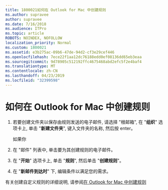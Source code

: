 ```yaml
---
title: 1800021如何在 Outlook for Mac 中创建规则
ms.author: supravee
author: supravee
ms.date: 7/16/2018
ms.audience: ITPro
ms.topic: article
ROBOTS: NOINDEX, NOFOLLOW
localization_priority: Normal
ms.custom: 1800021
ms.assetid: e3b275ac-09b6-47de-94d2-cf3e29cef446
ms.openlocfilehash: 7ece22f1aa12dc76188edd0ef08136dd65eb3eaa
ms.sourcegitcommit: 9d78905c512192ffc4675468abd2efc5f2e4baf4
ms.translationtype: MT
ms.contentlocale: zh-CN
ms.lasthandoff: 04/23/2019
ms.locfileid: "32399598"
---
```

# <a name="how-to-create-a-rule-in-outlook-for-mac"></a>如何在 Outlook for Mac 中创建规则

1. 若要创建文件夹以保存由规则发送的电子邮件, 请选择 "根邮箱", 在 "**组织**" 选项卡上, 单击 "**新建文件夹**", 键入文件夹的名称, 然后按 enter。
    
    如果你 
    
2. 在 "邮件" 列表中, 单击要为其创建规则的电子邮件。
    
3. 在 "**开始**" 选项卡上, 单击 "**规则**", 然后单击 "**创建规则**"。
    
4. 在 "**新邮件到达时**" 下, 编辑条件以满足您的需求。 
    
有关创建自定义规则的详细说明, 请参阅[在 Outlook for Mac 中创建规则](https://aka.ms/AA1uy0v)
  

